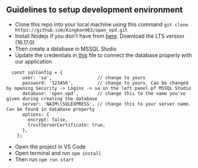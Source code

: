 ## Guidelines to setup development environment
- Clone this repo into your local machine using this command `git clone https://github.com/Kingkon963/open_opd.git`
- Install Nodejs if you don't have from [here](https://nodejs.org/en/). Download the LTS version (16.17.0)
- Then create a database in MSSQL Studio
- Update the credentials in [this](https://github.com/Kingkon963/open_opd/blob/9526d60713a20ee55ffa9c41c266cce8b28ce700/src/main/main.ts) file to connect the database properly with our application
```
  const sqlConfig = {
      user: 'sa',                 // change to yours
      password: '123456',         // change to yours. Can be changed by opening Security -> Logins -> sa in the left panel pf MSSQL Studio
      database: 'open_opd',       // change this to the name you've given during creating the database
      server: 'NAIM\\SQLEXPRESS', // change this to your server name. Can be found in database property
      options: {
        encrypt: false,
        trustServerCertificate: true,
      },
    };
 ```
- Open the project in VS Code
- Open terminal and run `npm install`
- Then run `npm run start`


